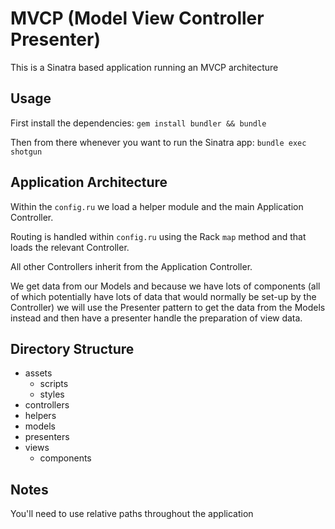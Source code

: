 # MVCP (Model View Controller Presenter)

This is a Sinatra based application running an MVCP architecture

## Usage

First install the dependencies: `gem install bundler && bundle`

Then from there whenever you want to run the Sinatra app: `bundle exec shotgun`

## Application Architecture

Within the `config.ru` we load a helper module and the main Application
Controller.

Routing is handled within `config.ru` using the Rack `map` method and that loads
the relevant Controller.

All other Controllers inherit from the Application Controller.

We get data from our Models and because we have lots of components (all of which
potentially have lots of data that would normally be set-up by the Controller)
we will use the Presenter pattern to get the data from the Models instead and
then have a presenter handle the preparation of view data.

## Directory Structure

- assets
    - scripts
    - styles
- controllers
- helpers
- models
- presenters
- views
  - components

## Notes

You'll need to use relative paths throughout the application
